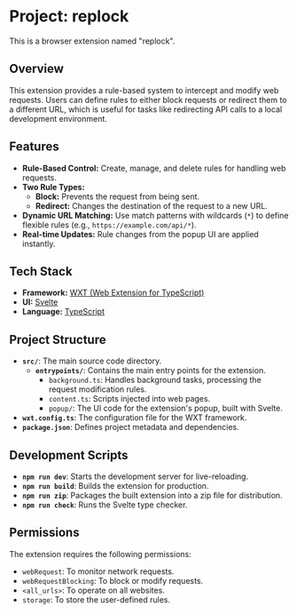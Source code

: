# Project: replock

This is a browser extension named "replock".

## Overview

This extension provides a rule-based system to intercept and modify web requests. Users can define rules to either block requests or redirect them to a different URL, which is useful for tasks like redirecting API calls to a local development environment.

## Features

- **Rule-Based Control:** Create, manage, and delete rules for handling web requests.
- **Two Rule Types:**
  - **Block:** Prevents the request from being sent.
  - **Redirect:** Changes the destination of the request to a new URL.
- **Dynamic URL Matching:** Use match patterns with wildcards (`*`) to define flexible rules (e.g., `https://example.com/api/*`).
- **Real-time Updates:** Rule changes from the popup UI are applied instantly.

## Tech Stack

- **Framework:** [WXT (Web Extension for TypeScript)](https://wxt.dev/)
- **UI:** [Svelte](https://svelte.dev/)
- **Language:** [TypeScript](https://www.typescriptlang.org/)

## Project Structure

- **`src/`**: The main source code directory.
  - **`entrypoints/`**: Contains the main entry points for the extension.
    - `background.ts`: Handles background tasks, processing the request modification rules.
    - `content.ts`: Scripts injected into web pages.
    - `popup/`: The UI code for the extension's popup, built with Svelte.
- **`wxt.config.ts`**: The configuration file for the WXT framework.
- **`package.json`**: Defines project metadata and dependencies.

## Development Scripts

- **`npm run dev`**: Starts the development server for live-reloading.
- **`npm run build`**: Builds the extension for production.
- **`npm run zip`**: Packages the built extension into a zip file for distribution.
- **`npm run check`**: Runs the Svelte type checker.

## Permissions

The extension requires the following permissions:
- `webRequest`: To monitor network requests.
- `webRequestBlocking`: To block or modify requests.
- `<all_urls>`: To operate on all websites.
- `storage`: To store the user-defined rules.
